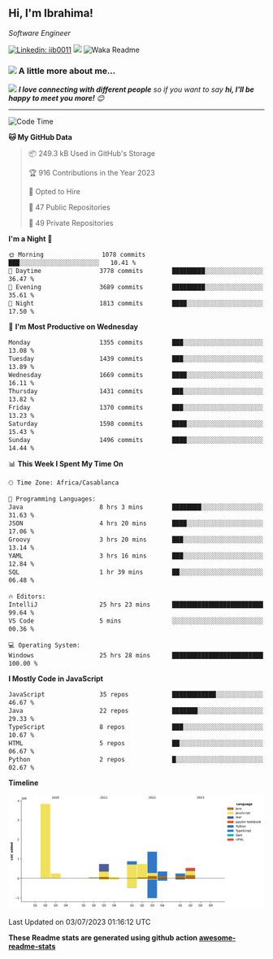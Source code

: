 <h2>Hi, I'm Ibrahima! </h2>
<p><em>Software Engineer 
</em></p>


[![Linkedin: iib0011](https://img.shields.io/badge/-iib0011-blue?style=flat-square&logo=Linkedin&logoColor=white&link=https://www.linkedin.com/in/iib0011/)](https://www.linkedin.com/in/iib0011/)
![](https://visitor-badge.glitch.me/badge?page_id=iib0011)
![Waka Readme](https://github.com/iib0011/iib0011/workflows/Waka%20Readme/badge.svg)


### <img src="https://media.giphy.com/media/VgCDAzcKvsR6OM0uWg/giphy.gif" width="50"> A little more about me...  


<img src="https://media.giphy.com/media/LnQjpWaON8nhr21vNW/giphy.gif" width="60"> <em><b>I love connecting with different people</b> so if you want to say <b>hi, I'll be happy to meet you more!</b> 😊</em>

---
<!--START_SECTION:waka-->
![Code Time](http://img.shields.io/badge/Code%20Time-2%2C288%20hrs%2043%20mins-blue)

**🐱 My GitHub Data** 

> 📦 249.3 kB Used in GitHub's Storage 
 > 
> 🏆 916 Contributions in the Year 2023
 > 
> 💼 Opted to Hire
 > 
> 📜 47 Public Repositories 
 > 
> 🔑 49 Private Repositories 
 > 
**I'm a Night 🦉** 

```text
🌞 Morning                1078 commits        ███░░░░░░░░░░░░░░░░░░░░░░   10.41 % 
🌆 Daytime                3778 commits        █████████░░░░░░░░░░░░░░░░   36.47 % 
🌃 Evening                3689 commits        █████████░░░░░░░░░░░░░░░░   35.61 % 
🌙 Night                  1813 commits        ████░░░░░░░░░░░░░░░░░░░░░   17.50 % 
```
📅 **I'm Most Productive on Wednesday** 

```text
Monday                   1355 commits        ███░░░░░░░░░░░░░░░░░░░░░░   13.08 % 
Tuesday                  1439 commits        ███░░░░░░░░░░░░░░░░░░░░░░   13.89 % 
Wednesday                1669 commits        ████░░░░░░░░░░░░░░░░░░░░░   16.11 % 
Thursday                 1431 commits        ███░░░░░░░░░░░░░░░░░░░░░░   13.82 % 
Friday                   1370 commits        ███░░░░░░░░░░░░░░░░░░░░░░   13.23 % 
Saturday                 1598 commits        ████░░░░░░░░░░░░░░░░░░░░░   15.43 % 
Sunday                   1496 commits        ████░░░░░░░░░░░░░░░░░░░░░   14.44 % 
```


📊 **This Week I Spent My Time On** 

```text
🕑︎ Time Zone: Africa/Casablanca

💬 Programming Languages: 
Java                     8 hrs 3 mins        ████████░░░░░░░░░░░░░░░░░   31.63 % 
JSON                     4 hrs 20 mins       ████░░░░░░░░░░░░░░░░░░░░░   17.06 % 
Groovy                   3 hrs 20 mins       ███░░░░░░░░░░░░░░░░░░░░░░   13.14 % 
YAML                     3 hrs 16 mins       ███░░░░░░░░░░░░░░░░░░░░░░   12.84 % 
SQL                      1 hr 39 mins        ██░░░░░░░░░░░░░░░░░░░░░░░   06.48 % 

🔥 Editors: 
IntelliJ                 25 hrs 23 mins      █████████████████████████   99.64 % 
VS Code                  5 mins              ░░░░░░░░░░░░░░░░░░░░░░░░░   00.36 % 

💻 Operating System: 
Windows                  25 hrs 28 mins      █████████████████████████   100.00 % 
```

**I Mostly Code in JavaScript** 

```text
JavaScript               35 repos            ████████████░░░░░░░░░░░░░   46.67 % 
Java                     22 repos            ███████░░░░░░░░░░░░░░░░░░   29.33 % 
TypeScript               8 repos             ███░░░░░░░░░░░░░░░░░░░░░░   10.67 % 
HTML                     5 repos             ██░░░░░░░░░░░░░░░░░░░░░░░   06.67 % 
Python                   2 repos             █░░░░░░░░░░░░░░░░░░░░░░░░   02.67 % 
```



**Timeline**

![Lines of Code chart](https://raw.githubusercontent.com/iib0011/iib0011/master/assets/bar_graph.png)


 Last Updated on 03/07/2023 01:16:12 UTC
<!--END_SECTION:waka-->

**These Readme stats are generated using github action [awesome-readme-stats](https://github.com/iib0011/waka-readme-stats)**

